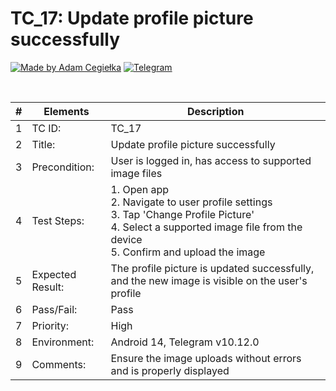 # TC_17: Update profile picture successfully

[![Made by Adam Cegiełka](https://img.shields.io/badge/made%20by%20-Adam%20Cegielka-blue.svg?style=flat-square)](https://adamcegielka.pl)
[![Telegram](https://img.shields.io/badge/Testing%20App-Telegram-24A1DE.svg?logo=telegram)](https://web.telegram.org)

<br>

| # | Elements | Description |
| --- | --- | --- |
| 1 | TC ID: | TC_17 |
| 2 | Title: | Update profile picture successfully |
| 3 | Precondition: | User is logged in, has access to supported image files |
| 4 | Test Steps: | 1. Open app<br>2. Navigate to user profile settings<br>3. Tap 'Change Profile Picture'<br>4. Select a supported image file from the device<br>5. Confirm and upload the image |
| 5 | Expected Result: | The profile picture is updated successfully, and the new image is visible on the user's profile |
| 6 | Pass/Fail: | Pass |
| 7 | Priority: | High |
| 8 | Environment: | Android 14, Telegram v10.12.0 |
| 9 | Comments: | Ensure the image uploads without errors and is properly displayed |
